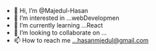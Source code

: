 - 👋 Hi, I’m @Majedul-Hasan
- 👀 I’m interested in ...webDevelopmen
- 🌱 I’m currently learning ...React
- 💞️ I’m looking to collaborate on ...
- 📫 How to reach me ...hasanmjedul@gmail.com

<!---
Majedul-Hasan/Majedul-Hasan is a ✨ special ✨ repository because its `README.md` (this file) appears on your GitHub profile.
You can click the Preview link to take a look at your changes.
--->
